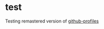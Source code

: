 # test
Testing remastered version of [github-profiles](https://github.com/zaridzeorion/github-profiles)
